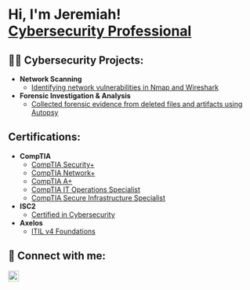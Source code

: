 <h1>Hi, I'm Jeremiah! <br/><a href="https://www.linkedin.com/in/jeremiah-phillips/">Cybersecurity Professional</a></h1>

<h2>👨‍💻 Cybersecurity Projects:</h2>

- <b>Network Scanning</b>
  - [Identifying network vulnerabilities in Nmap and Wireshark](https://github.com/jeremiahagb/Wireshark-NmapLab)
- <b>Forensic Investigation & Analysis</b>
  - [Collected forensic evidence from deleted files and artifacts using Autopsy](https://github.com/jeremiahagb/Forensic-Investigation)
 
<h2> Certifications:</h2>

- <b>CompTIA</b>
  - [CompTIA Security+](https://drive.google.com/file/d/1s3yvt77TC3kf1EKX2DwGB32VmJYPrO1t/view?usp=drive_link)
  - [CompTIA Network+](https://drive.google.com/file/d/1Vej3_e-CiFvtxcKB2mIi7CZA9Kf-o_XF/view?usp=drive_link)
  - [CompTIA A+](https://drive.google.com/file/d/1HFtTbMu1skVAkEFQ12OVkD1m4pupepEl/view?usp=drive_link)
  - [CompTIA IT Operations Specialist](https://drive.google.com/file/d/17XBwN_Ls6xp2dzF_Z5B6YYUXfU7JWsJb/view?usp=drive_link)
  - [CompTIA Secure Infrastructure Specialist](https://drive.google.com/file/d/1-f-JU8BCKbXN4RPX6bjpy9uYThSNcTDM/view?usp=drive_link)
- <b>ISC2</b>
  - [Certified in Cybersecurity](https://drive.google.com/file/d/1bxEawvlC48MdB71CtvtG2A-ffOvpqQG3/view?usp=drive_link)
- <b>Axelos</b>
  - [ITIL v4 Foundations](https://drive.google.com/file/d/18mWRx-sTNttKRv8bvHKs_y4jITu9k1V-/view?usp=drive_link)








 


<h2> 🤳 Connect with me:</h2>


[<img align="left" alt="JoshMadakor | LinkedIn" width="22px" src="https://cdn.jsdelivr.net/npm/simple-icons@v3/icons/linkedin.svg" />][linkedin]


[linkedin]: https://www.linkedin.com/in/jeremiah-phillips/

<!--
**jeremiahagb/jeremiahagb** is a ✨ _special_ ✨ repository because its `README.md` (this file) appears on your GitHub profile.

Here are some ideas to get you started:

- 🔭 I’m currently working on ...
- 🌱 I’m currently learning ...
- 👯 I’m looking to collaborate on ...
- 🤔 I’m looking for help with ...
- 💬 Ask me about ...
- 📫 How to reach me: ...
- 😄 Pronouns: ...
- ⚡ Fun fact: ...
-->
